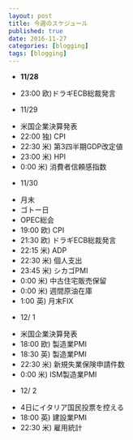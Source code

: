 ```yaml
---
layout: post
title: 今週のスケジュール
published: true
date: 2016-11-27
categories: [blogging]
tags: [blogging]
---
```

* __11/28__  
 - 23:00 欧)ドラギECB総裁発言  
* 11/29  
 - 米国企業決算発表  
 - 22:00 独) CPI  
 - 22:30 米) 第3四半期GDP改定値  
 - 23:00 米) HPI  
 -  0:00 米) 消費者信頼感指数  
* 11/30  
 - 月末  
 - ゴトー日  
 - OPEC総会  
 - 19:00 欧) CPI  
 - 21:30 欧) ドラギECB総裁発言  
 - 22:15 米) ADP  
 - 22:30 米) 個人支出  
 - 23:45 米) シカゴPMI  
 -  0:00 米) 中古住宅販売保留  
 -  0:00 米) 週間原油在庫  
 -  1:00 英) 月末FIX  
* 12/ 1  
 - 米国企業決算発表  
 - 18:00 欧) 製造業PMI  
 - 18:30 英) 製造業PMI  
 - 22:30 米) 新規失業保険申請件数  
 -  0:00 米) ISM製造業PMI  
* 12/ 2  
 - 4日にイタリア国民投票を控える  
 - 18:00 英) 建設業PMI  
 - 22:30 米) 雇用統計  
